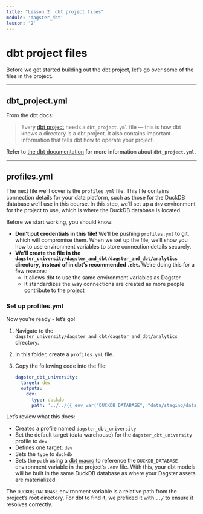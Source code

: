 ```yaml
---
title: "Lesson 2: dbt project files"
module: 'dagster_dbt'
lesson: '2'
---
```


# dbt project files

Before we get started building out the dbt project, let’s go over some of the files in the project.

---

## dbt_project.yml

From the dbt docs:

> Every [dbt project](https://docs.getdbt.com/docs/build/projects) needs a `dbt_project.yml` file — this is how dbt knows a directory is a dbt project. It also contains important information that tells dbt how to operate your project.

Refer to [the dbt documentation](https://docs.getdbt.com/reference/dbt_project.yml) for more information about `dbt_project.yml`.

---

## profiles.yml

The next file we’ll cover is the `profiles.yml` file. This file contains connection details for your data platform, such as those for the DuckDB database we’ll use in this course. In this step, we’ll set up a `dev` environment for the project to use, which is where the DuckDB database is located.

Before we start working, you should know:

- **Don’t put credentials in this file!** We’ll be pushing `profiles.yml` to git, which will compromise them. When we set up the file, we’ll show you how to use environment variables to store connection details securely.
- **We’ll create the file in the `dagster_university/dagster_and_dbt/dagster_and_dbt/analytics`  directory, instead of in dbt’s recommended `.dbt`.**  We’re doing this for a few reasons:
    - It allows dbt to use the same environment variables as Dagster
    - It standardizes the way connections are created as more people contribute to the project

### Set up profiles.yml

Now you’re ready - let’s go!

1. Navigate to the `dagster_university/dagster_and_dbt/dagster_and_dbt/analytics` directory.
2. In this folder, create a `profiles.yml` file.
3. Copy the following code into the file:
    
    ```yaml
    dagster_dbt_university:
      target: dev
      outputs:
        dev:
          type: duckdb
          path: '../../{{ env_var("DUCKDB_DATABASE", "data/staging/data.duckdb") }}'
    ```
    
Let’s review what this does:

- Creates a profile named `dagster_dbt_university`
- Set the default target (data warehouse) for the `dagster_dbt_university`  profile to `dev`
- Defines one target: `dev`
- Sets the `type` to `duckdb`
- Sets the `path` using a [dbt macro](https://docs.getdbt.com/reference/dbt-jinja-functions/env_var) to reference the `DUCKDB_DATABASE` environment variable in the project’s `.env` file. With this, your dbt models will be built in the same DuckDB database as where your Dagster assets are materialized.

The `DUCKDB_DATABASE` environment variable is a relative path from the project’s root directory. For dbt to find it, we prefixed it with `../` to ensure it resolves correctly.
